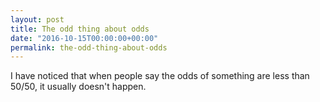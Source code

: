 ```yaml
---
layout: post
title: The odd thing about odds
date: "2016-10-15T00:00:00+00:00"
permalink: the-odd-thing-about-odds
---
```


I have noticed that when people say the odds of something are less than 50/50, it usually doesn't happen.
